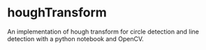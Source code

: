# houghTransform
An implementation of hough transform for circle detection and line detection with a python notebook and OpenCV.
